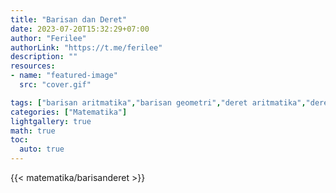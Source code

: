 ```yaml
---
title: "Barisan dan Deret"
date: 2023-07-20T15:32:29+07:00
author: "Ferilee"
authorLink: "https://t.me/ferilee"
description: ""
resources:
- name: "featured-image"
  src: "cover.gif"

tags: ["barisan aritmatika","barisan geometri","deret aritmatika","deret geometri"]
categories: ["Matematika"]
lightgallery: true
math: true
toc:
  auto: true
---
```

{{< matematika/barisanderet >}}
